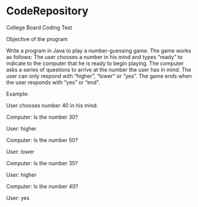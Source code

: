 # CodeRepository
College Board Coding Test

Objective of the program

Write a program in Java to play a number-guessing game. The game works as follows: The user chooses a number in his mind and types “ready” to indicate to the computer that he is ready to begin playing. The computer asks a series of questions to arrive at the number the user has in mind. The user can only respond with “higher”, “lower” or “yes”. The game ends when the user responds with “yes” or “end”.

Example:

User chooses number 40 in his mind.

Computer: Is the number 30?

User: higher

Computer: Is the number 50?

User: lower

Computer: Is the number 35?

User: higher

Computer: Is the number 40?

User: yes
